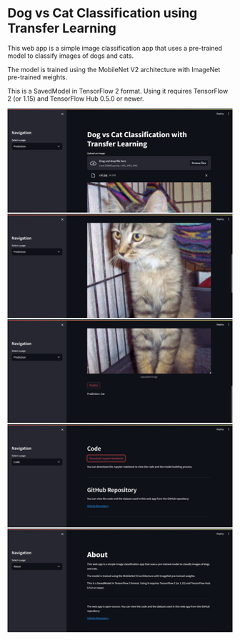 # Dog vs Cat Classification using Transfer Learning

This web app is a simple image classification app that uses a pre-trained model to classify images of dogs and cats.

The model is trained using the MobileNet V2 architecture with ImageNet pre-trained weights.

This is a SavedModel in TensorFlow 2 format. Using it requires TensorFlow 2 (or 1.15) and TensorFlow Hub 0.5.0 or newer.

![alt text](image-1.png)
![alt text](image-2.png)
![alt text](image-3.png)
![alt text](image-4.png)
![alt text](image-5.png)